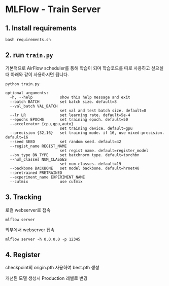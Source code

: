 # MLFlow - Train Server

## 1. Install requirements

```
bash requirements.sh
```

## 2. run `train.py`
기본적으로 AirFlow scheduler를 통해 학습이 되며 학습코드를 따로 사용하고 싶으실 때 아래와 같이 사용하시면 됩니다.

```
python train.py
```

```
optional arguments:
  -h, --help            show this help message and exit
  --batch BATCH         set batch size. default=8
  --val_batch VAL_BATCH
                        set val and test batch size. default=8
  --lr LR               set learning rate. default=5e-4
  --epochs EPOCHS       set training epoch. default=50
  --accelerator {cpu,gpu,auto}
                        set training device. default=gpu
  --precision {32,16}   set training mode. if 16, use mixed-precision. default=16
  --seed SEED           set random seed. default=42
  --regist_name REGIST_NAME
                        set regist name. default=register_model
  --bn_type BN_TYPE     set batchnorm type. default=torchbn
  --num_classes NUM_CLASSES
                        set num-classes. default=19
  --backbone BACKBONE   set model backbone. default=hrnet48
  --pretrained PRETRAINED
  --experiment_name EXPERIMENT_NAME
  --cutmix              use cutmix
```

## 3. Tracking
로컬 webserver로 접속
```
mlflow server
```
외부에서 webserver 접속

```
mlflow server -h 0.0.0.0 -p 12345
```

## 4. Register
checkpoint의 origin.pth 사용하여 best.pth 생성    
 
개선된 모델 생성시 Production 레벨로 변경